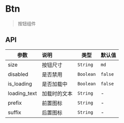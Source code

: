 # Btn

> 按钮组件

## API

| 参数 | 说明 | 类型 | 默认值 |
| ----|:-----| ---- | ---- |
| size | 按钮尺寸 | `String` | `md` |
| disabled | 是否禁用 | `Boolean` | `false` |
| is_loading | 是否加载中 | `Boolean` | `false` |
| loading_text | 加载时的文本 | `String` | - |
| prefix | 前置图标 | `String` | - |
| suffix | 后置图标 | `String` | - |
